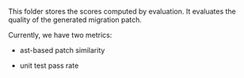 This folder stores the scores computed by evaluation. It evaluates the quality of the generated migration patch.

Currently, we have two metrics:

- ast-based patch similarity

- unit test pass rate
